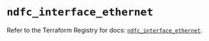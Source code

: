 # `ndfc_interface_ethernet`

Refer to the Terraform Registry for docs: [`ndfc_interface_ethernet`](https://registry.terraform.io/providers/ciscodevnet/ndfc/0.2.0/docs/resources/interface_ethernet).
